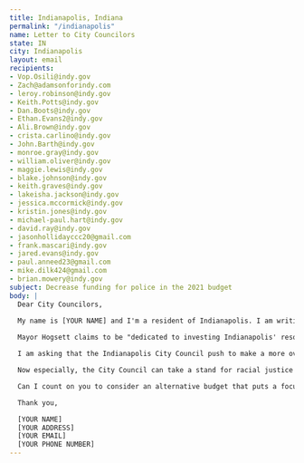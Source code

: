 ```yaml
---
title: Indianapolis, Indiana
permalink: "/indianapolis"
name: Letter to City Councilors
state: IN
city: Indianapolis
layout: email
recipients:
- Vop.Osili@indy.gov
- Zach@adamsonforindy.com
- leroy.robinson@indy.gov
- Keith.Potts@indy.gov
- Dan.Boots@indy.gov
- Ethan.Evans2@indy.gov
- Ali.Brown@indy.gov
- crista.carlino@indy.gov
- John.Barth@indy.gov
- monroe.gray@indy.gov
- william.oliver@indy.gov
- maggie.lewis@indy.gov
- blake.johnson@indy.gov
- keith.graves@indy.gov
- lakeisha.jackson@indy.gov
- jessica.mccormick@indy.gov
- kristin.jones@indy.gov
- michael-paul.hart@indy.gov
- david.ray@indy.gov
- jasonhollidayccc20@gmail.com
- frank.mascari@indy.gov
- jared.evans@indy.gov
- paul.anneed23@gmail.com
- mike.dilk424@gmail.com
- brian.mowery@indy.gov
subject: Decrease funding for police in the 2021 budget
body: |
  Dear City Councilors,
   
  My name is [YOUR NAME] and I'm a resident of Indianapolis. I am writing about the fiscal year 2021 budget for the Consolidated City of Indianapolis Marion County.

  Mayor Hogsett claims to be "dedicated to investing Indianapolis' resources back into our neighborhoods," yet the 2020 budget allocated $253 million or 31% of the total budget to the IMPD. By contrast, Neighborhood Services received funds amounting to 3% of the total budget, or less than a tenth of the IMPD budget.

  I am asking that the Indianapolis City Council push to make a more overt and visible commitment to the city and county's Black and Brown communities and to combat an over-investment in their criminalization and surveillance. I therefore demand that the Council find ways to redirect money away from the IMPD's overinflated budget. I urge you to pressure the mayor for an ethical and equal reallocation of the city's expenditures, away from the IMPD, and towards sectors that facilitate the dismantling of racial and class inequality.

  Now especially, the City Council can take a stand for racial justice by significantly defunding policing and investing in Black and Brown communities instead—starting with education, housing, healthcare, cooperative businesses, community centers, and community-led organizations and projects.

  Can I count on you to consider an alternative budget that puts a focus on social services programs?

  Thank you,

  [YOUR NAME]
  [YOUR ADDRESS]
  [YOUR EMAIL]
  [YOUR PHONE NUMBER]
---
```


